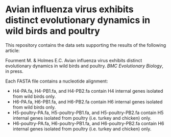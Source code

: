 # Avian influenza virus exhibits distinct evolutionary dynamics in wild birds and poultry

This repository contains the data sets supporting the results of the following article:

Fourment M. & Holmes E.C. Avian influenza virus exhibits distinct evolutionary dynamics in wild birds and poultry. *BMC Evolutionary Biology*, in press.

Each FASTA file contains a nucleotide alignment:

* H4-PA.fa, H4-PB1.fa, and H4-PB2.fa contain H4 internal genes isolated from wild birds only.
* H6-PA.fa, H6-PB1.fa, and H6-PB2.fa contain H6 internal genes isolated from wild birds only.
* H5-poultry-PA.fa, H5-poultry-PB1.fa, and H5-poultry-PB2.fa contain H5 internal genes isolated from poultry (i.e. turkey and chicken) only.
* H6-poultry-PA.fa, H6-poultry-PB1.fa, and H6-poultry-PB2.fa contain H6 internal genes isolated from poultry (i.e. turkey and chicken) only.
